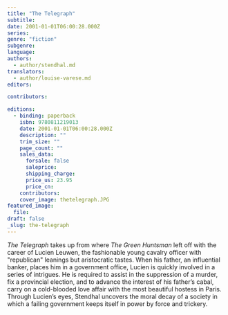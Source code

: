 ```yaml
---
title: "The Telegraph"
subtitle:
date: 2001-01-01T06:00:28.000Z
series:
genre: "fiction"
subgenre:
language:
authors:
  - author/stendhal.md
translators:
  - author/louise-varese.md
editors:

contributors:

editions:
  - binding: paperback
    isbn: 9780811219013
    date: 2001-01-01T06:00:28.000Z
    description: ""
    trim_size: ""
    page_count: ""
    sales_data:
      forsale: false
      saleprice:
      shipping_charge:
      price_us: 23.95
      price_cn:
    contributors:
    cover_image: thetelegraph.JPG
featured_image:
  file:
draft: false
_slug: the-telegraph
---
```


_The Telegraph_ takes up from where _The Green Huntsman_ left off with the career of Lucien Leuwen, the fashionable young cavalry officer with "republican" leanings but aristocratic tastes. When his father, an influential banker, places him in a government office, Lucien is quickly involved in a series of intrigues. He is required to assist in the suppression of a murder, fix a provincial election, and to advance the interest of his father’s cabal, carry on a cold-blooded love affair with the most beautiful hostess in Paris. Through Lucien’s eyes, Stendhal uncovers the moral decay of a society in which a failing government keeps itself in power by force and trickery.

